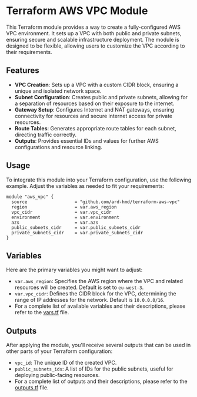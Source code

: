 # Terraform AWS VPC Module

This Terraform module provides a way to create a fully-configured AWS VPC environment. It sets up a VPC with both public and private subnets, ensuring secure and scalable infrastructure deployment. The module is designed to be flexible, allowing users to customize the VPC according to their requirements.

## Features

- **VPC Creation**: Sets up a VPC with a custom CIDR block, ensuring a unique and isolated network space.
- **Subnet Configuration**: Creates public and private subnets, allowing for a separation of resources based on their exposure to the internet.
- **Gateway Setup**: Configures Internet and NAT gateways, ensuring connectivity for resources and secure internet access for private resources.
- **Route Tables**: Generates appropriate route tables for each subnet, directing traffic correctly.
- **Outputs**: Provides essential IDs and values for further AWS configurations and resource linking.

## Usage

To integrate this module into your Terraform configuration, use the following example. Adjust the variables as needed to fit your requirements:

```hcl
module "aws_vpc" {
  source                  = "github.com/ard-hmd/terraform-aws-vpc"
  region                  = var.aws_region
  vpc_cidr                = var.vpc_cidr
  environment             = var.environment
  azs                     = var.azs
  public_subnets_cidr     = var.public_subnets_cidr
  private_subnets_cidr    = var.private_subnets_cidr
}
```

## Variables

Here are the primary variables you might want to adjust:

- `var.aws_region`: Specifies the AWS region where the VPC and related resources will be created. Default is set to `eu-west-3`.
- `var.vpc_cidr`: Defines the CIDR block for the VPC, determining the range of IP addresses for the network. Default is `10.0.0.0/16`.
- For a complete list of available variables and their descriptions, please refer to the [vars.tf](./vars.tf) file.

## Outputs

After applying the module, you'll receive several outputs that can be used in other parts of your Terraform configuration:

- `vpc_id`: The unique ID of the created VPC.
- `public_subnets_ids`: A list of IDs for the public subnets, useful for deploying public-facing resources.
- For a complete list of outputs and their descriptions, please refer to the [outputs.tf](./outputs.tf) file.

